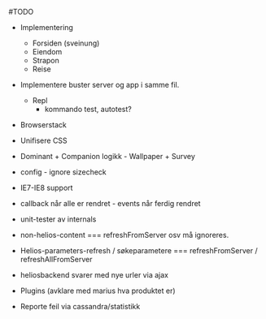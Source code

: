 #TODO
- Implementering
  - Forsiden (sveinung)
  - Eiendom
  - Strapon
  - Reise

- Implementere buster server og app i samme fil.
  - Repl
    - kommando test, autotest?

- Browserstack 
- Unifisere CSS
- Dominant + Companion logikk - Wallpaper + Survey

- config - ignore sizecheck
  
- IE7-IE8 support

- callback når alle er rendret - events når ferdig rendret
- unit-tester av internals



- non-helios-content === refreshFromServer osv må ignoreres.

- Helios-parameters-refresh / søkeparametere === refreshFromServer / refreshAllFromServer
- heliosbackend svarer med nye urler via ajax
- Plugins (avklare med marius hva produktet er)
- Reporte feil via cassandra/statistikk